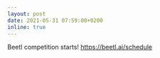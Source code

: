 ```yaml
---
layout: post
date: 2021-05-31 07:59:00+0200
inline: true
---
```

Beetl competition starts! https://beetl.ai/schedule

